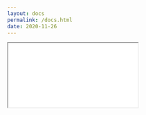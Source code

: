 ```yaml
---
layout: docs
permalink: /docs.html
date: 2020-11-26
---
```


<div class="full-width">
     <iframe src="./docs_typedoc/globals.html" class="iframe-typedoc"></iframe>
</div>
